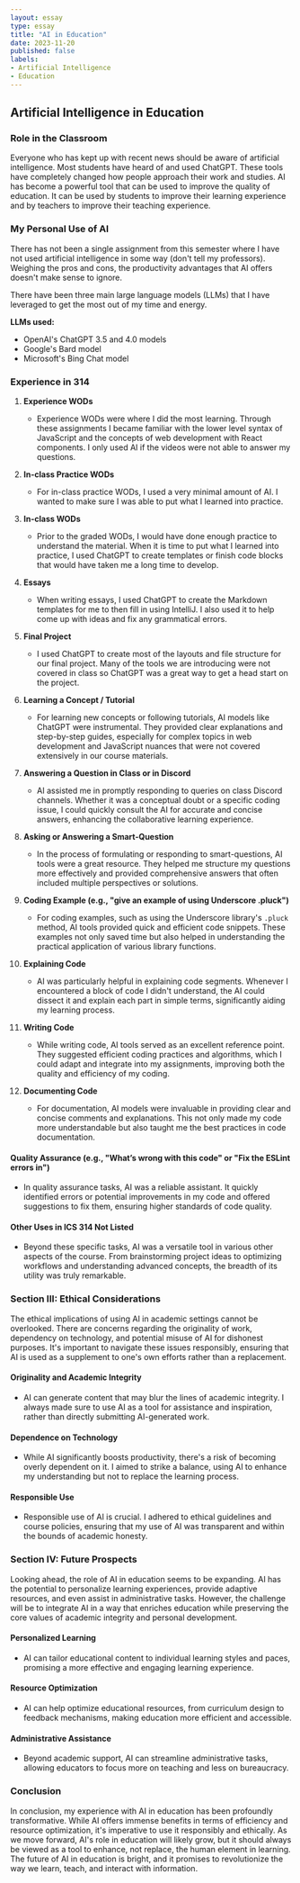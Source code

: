 ```yaml
---
layout: essay
type: essay
title: "AI in Education"
date: 2023-11-20
published: false
labels:
- Artificial Intelligence
- Education
---
```


## **Artificial Intelligence in Education**

### **Role in the Classroom**
Everyone who has kept up with recent news should be aware of artificial intelligence. Most students have heard of and used ChatGPT. These tools have completely changed how people approach their work and studies. AI has become a powerful tool that can be used to improve the quality of education. It can be used by students to improve their learning experience and by teachers to improve their teaching experience.

### **My Personal Use of AI**
There has not been a single assignment from this semester where I have not used artificial intelligence in some way (don't tell my professors). Weighing the pros and cons, the productivity advantages that AI offers doesn't make sense to ignore.

There have been three main large language models (LLMs) that I have leveraged to get the most out of my time and energy.

**LLMs used:**
- OpenAI's ChatGPT 3.5 and 4.0 models
- Google's Bard model
- Microsoft's Bing Chat model

### **Experience in 314**

1. **Experience WODs**
    - Experience WODs were where I did the most learning. Through these assignments I became familiar with the lower level syntax of JavaScript and the concepts of web development with React components. I only used AI if the videos were not able to answer my questions.

2. **In-class Practice WODs**
    - For in-class practice WODs, I used a very minimal amount of AI. I wanted to make sure I was able to put what I learned into practice.

3. **In-class WODs**
    - Prior to the graded WODs, I would have done enough practice to understand the material. When it is time to put what I learned into practice, I used ChatGPT to create templates or finish code blocks that would have taken me a long time to develop.

4. **Essays**
    - When writing essays, I used ChatGPT to create the Markdown templates for me to then fill in using IntelliJ. I also used it to help come up with ideas and fix any grammatical errors.

5. **Final Project**
    - I used ChatGPT to create most of the layouts and file structure for our final project. Many of the tools we are introducing were not covered in class so ChatGPT was a great way to get a head start on the project.

6. **Learning a Concept / Tutorial**
    - For learning new concepts or following tutorials, AI models like ChatGPT were instrumental. They provided clear explanations and step-by-step guides, especially for complex topics in web development and JavaScript nuances that were not covered extensively in our course materials.

7. **Answering a Question in Class or in Discord**
    - AI assisted me in promptly responding to queries on class Discord channels. Whether it was a conceptual doubt or a specific coding issue, I could quickly consult the AI for accurate and concise answers, enhancing the collaborative learning experience.

8. **Asking or Answering a Smart-Question**
    - In the process of formulating or responding to smart-questions, AI tools were a great resource. They helped me structure my questions more effectively and provided comprehensive answers that often included multiple perspectives or solutions.

9. **Coding Example (e.g., "give an example of using Underscore .pluck")**
    - For coding examples, such as using the Underscore library's `.pluck` method, AI tools provided quick and efficient code snippets. These examples not only saved time but also helped in understanding the practical application of various library functions.

10. **Explaining Code**
    - AI was particularly helpful in explaining code segments. Whenever I encountered a block of code I didn't understand, the AI could dissect it and explain each part in simple terms, significantly aiding my learning process.

11. **Writing Code**
    - While writing code, AI tools served as an excellent reference point. They suggested efficient coding practices and algorithms, which I could adapt and integrate into my assignments, improving both the quality and efficiency of my coding.

12. **Documenting Code**
    - For documentation, AI models were invaluable in providing clear and concise comments and explanations. This not only made my code more understandable but also taught me the best practices in code documentation.


#### **Quality Assurance (e.g., "What’s wrong with this code" or "Fix the ESLint errors in")**
- In quality assurance tasks, AI was a reliable assistant. It quickly identified errors or potential improvements in my code and offered suggestions to fix them, ensuring higher standards of code quality.

#### **Other Uses in ICS 314 Not Listed**
- Beyond these specific tasks, AI was a versatile tool in various other aspects of the course. From brainstorming project ideas to optimizing workflows and understanding advanced concepts, the breadth of its utility was truly remarkable.

### **Section III: Ethical Considerations**

The ethical implications of using AI in academic settings cannot be overlooked. There are concerns regarding the originality of work, dependency on technology, and potential misuse of AI for dishonest purposes. It's important to navigate these issues responsibly, ensuring that AI is used as a supplement to one's own efforts rather than a replacement.

#### **Originality and Academic Integrity**
- AI can generate content that may blur the lines of academic integrity. I always made sure to use AI as a tool for assistance and inspiration, rather than directly submitting AI-generated work.

#### **Dependence on Technology**
- While AI significantly boosts productivity, there's a risk of becoming overly dependent on it. I aimed to strike a balance, using AI to enhance my understanding but not to replace the learning process.

#### **Responsible Use**
- Responsible use of AI is crucial. I adhered to ethical guidelines and course policies, ensuring that my use of AI was transparent and within the bounds of academic honesty.

### **Section IV: Future Prospects**

Looking ahead, the role of AI in education seems to be expanding. AI has the potential to personalize learning experiences, provide adaptive resources, and even assist in administrative tasks. However, the challenge will be to integrate AI in a way that enriches education while preserving the core values of academic integrity and personal development.

#### **Personalized Learning**
- AI can tailor educational content to individual learning styles and paces, promising a more effective and engaging learning experience.

#### **Resource Optimization**
- AI can help optimize educational resources, from curriculum design to feedback mechanisms, making education more efficient and accessible.

#### **Administrative Assistance**
- Beyond academic support, AI can streamline administrative tasks, allowing educators to focus more on teaching and less on bureaucracy.

### **Conclusion**

In conclusion, my experience with AI in education has been profoundly transformative. While AI offers immense benefits in terms of efficiency and resource optimization, it's imperative to use it responsibly and ethically. As we move forward, AI's role in education will likely grow, but it should always be viewed as a tool to enhance, not replace, the human element in learning. The future of AI in education is bright, and it promises to revolutionize the way we learn, teach, and interact with information.


